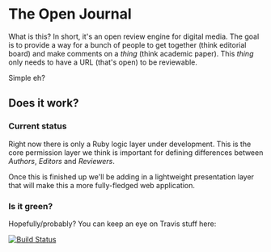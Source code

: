 # The Open Journal

What is this? In short, it's an open review engine for digital media. The goal is to provide a way for a bunch of people to get together (think editorial board) and make comments on a _thing_ (think academic paper). This _thing_ only needs to have a URL (that's open) to be reviewable.

Simple eh?

## Does it work?

### Current status

Right now there is only a Ruby logic layer under development. This is the core permission layer we think is important for defining differences between *Authors*, *Editors* and *Reviewers*.

Once this is finished up we'll be adding in a lightweight presentation layer that will make this a more fully-fledged web application.

### Is it green?

Hopefully/probably? You can keep an eye on Travis stuff here:

[![Build Status](https://secure.travis-ci.org/arfon/theoj.png?branch=master)](http://travis-ci.org/arfon/theoj)
